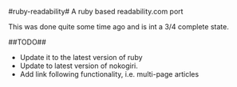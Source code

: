 #ruby-readability#
A ruby based readability.com port

This was done quite some time ago and is int a 3/4 complete state.

##TODO##
- Update it to the latest version of ruby
- Update to latest version of nokogiri.
- Add link following functionality, i.e. multi-page articles
